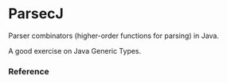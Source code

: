 # ParsecJ

Parser combinators (higher-order functions for parsing) in Java.

A good exercise on Java Generic Types.

### Reference

[Graham Hutton, "Higher-Order Functions for Parsing," 1992.]: https://www.semanticscholar.org/paper/Higher-Order-Functions-for-Parsing-Hutton/91282fb880f72d50f4969d9d0e71eff35400444c
